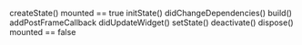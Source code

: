 createState()
mounted == true
initState()
didChangeDependencies()
build()
addPostFrameCallback
didUpdateWidget()
setState()
deactivate()
dispose()
mounted == false
